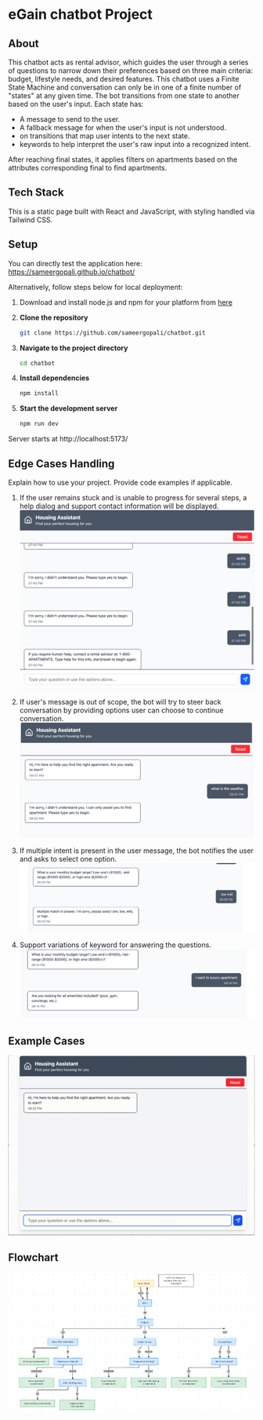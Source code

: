 # eGain chatbot Project

## About
This chatbot acts as rental advisor, which guides the user through a series of questions to narrow down their preferences based on three main criteria: budget, lifestyle needs, and desired features. This chatbot uses a Finite State Machine and conversation can only be in one of a finite number of "states" at any given time. The bot transitions from one state to another based on the user's input.   Each state has: 
- A message to send to the user.
- A fallback message for when the user's input is not understood.
- on transitions that map user intents to the next state.
- keywords to help interpret the user's raw input into a recognized intent.

After reaching final states, it applies filters on apartments based on the attributes corresponding final to find apartments.

## Tech Stack
This is a static page built with React and JavaScript, with styling handled via Tailwind CSS.

## Setup
You can directly test the application here: https://sameergopali.github.io/chatbot/

Alternatively, follow steps below for local deployment:
1. Download and install node.js and npm for your platform from [here](https://docs.npmjs.com/downloading-and-installing-node-js-and-npm)

2. **Clone the repository**
    ```bash
    git clone https://github.com/sameergopali/chatbot.git
    ```

3. **Navigate to the project directory**
    ```bash
    cd chatbot
    ```
4. **Install dependencies**
    ```bash
    npm install
    ```

5. **Start the development server**
    ```bash
    npm run dev
    ```
Server starts at http://localhost:5173/


## Edge Cases Handling
Explain how to use your project. Provide code examples if applicable.
1. If the user remains stuck and is unable to progress for several steps, a help dialog and support contact information will be displayed.![repeated](public/repeated_failure.png)

2. If user's message is out of scope, the bot will try to steer back conversation by providing options user can choose to continue conversation.
![keyword](public/keyword.png)

3. If multiple intent is present in the user message, the bot notifies the user and asks to select one option.
![multiple](public/multiple.png)

4. Support variations of keyword for answering the questions.
![alt](public/alt.png)

## Example Cases
![demo](public/demo-egain.gif)
## Flowchart
![Workflow](public/workflow.png)
